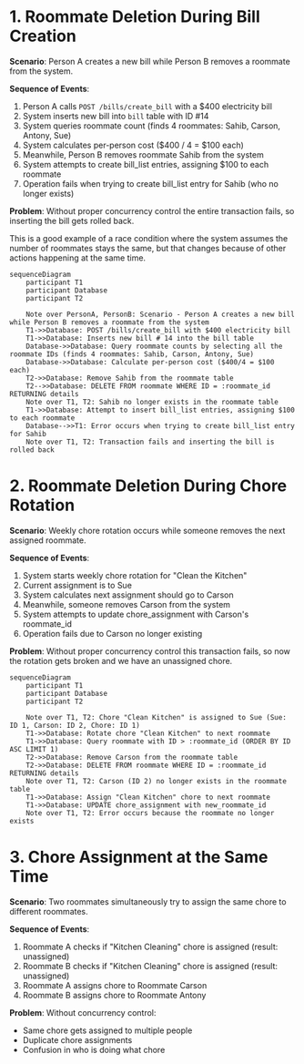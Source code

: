 # 1. Roommate Deletion During Bill Creation

**Scenario**: Person A creates a new bill while Person B removes a roommate from the system.

**Sequence of Events**:
1. Person A calls `POST /bills/create_bill` with a $400 electricity bill
2. System inserts new bill into `bill` table with ID #14
3. System queries roommate count (finds 4 roommates: Sahib, Carson, Antony, Sue)
4. System calculates per-person cost ($400 / 4 = $100 each)
5. Meanwhile, Person B removes roommate Sahib from the system
6. System attempts to create bill_list entries, assigning $100 to each roommate
7. Operation fails when trying to create bill_list entry for Sahib (who no longer exists)

**Problem**: Without proper concurrency control the entire transaction fails, so inserting the bill gets rolled back.

This is a good example of a race condition where the system assumes the number of roommates stays the same, but that changes because of other actions happening at the same time.

``` mermaid
sequenceDiagram
    participant T1
    participant Database
    participant T2

    Note over PersonA, PersonB: Scenario - Person A creates a new bill while Person B removes a roommate from the system
    T1->>Database: POST /bills/create_bill with $400 electricity bill
    T1->>Database: Inserts new bill # 14 into the bill table
    Database->>Database: Query roommate counts by selecting all the roommate IDs (finds 4 roommates: Sahib, Carson, Antony, Sue)
    Database->>Database: Calculate per-person cost ($400/4 = $100 each)
    T2->>Database: Remove Sahib from the roommate table
    T2-->>Database: DELETE FROM roommate WHERE ID = :roommate_id RETURNING details
    Note over T1, T2: Sahib no longer exists in the roommate table
    T1->>Database: Attempt to insert bill_list entries, assigning $100 to each roommate
    Database-->>T1: Error occurs when trying to create bill_list entry for Sahib
    Note over T1, T2: Transaction fails and inserting the bill is rolled back
```

# 2. Roommate Deletion During Chore Rotation

**Scenario**: Weekly chore rotation occurs while someone removes the next assigned roommate.

**Sequence of Events**:
1. System starts weekly chore rotation for "Clean the Kitchen"
2. Current assignment is to Sue 
3. System calculates next assignment should go to Carson 
4. Meanwhile, someone removes Carson from the system
5. System attempts to update chore_assignment with Carson's roommate_id
6. Operation fails due to Carson no longer existing

**Problem**: Without proper concurrency control this transaction fails, so now the rotation gets broken and we have an unassigned chore.

``` mermaid
sequenceDiagram
    participant T1
    participant Database
    participant T2

    Note over T1, T2: Chore "Clean Kitchen" is assigned to Sue (Sue: ID 1, Carson: ID 2, Chore: ID 1)
    T1->>Database: Rotate chore "Clean Kitchen" to next roommate
    T1->>Database: Query roommate with ID > :roommate_id (ORDER BY ID ASC LIMIT 1)
    T2->>Database: Remove Carson from the roommate table
    T2->>Database: DELETE FROM roommate WHERE ID = :roommate_id RETURNING details
    Note over T1, T2: Carson (ID 2) no longer exists in the roommate table
    T1->>Database: Assign "Clean Kitchen" chore to next roommate
    T1->>Database: UPDATE chore_assignment with new_roommate_id
    Note over T1, T2: Error occurs because the roommate no longer exists
```

# 3. Chore Assignment at the Same Time

**Scenario**: Two roommates simultaneously try to assign the same chore to different roommates.

**Sequence of Events**:
1. Roommate A checks if "Kitchen Cleaning" chore is assigned (result: unassigned)
2. Roommate B checks if "Kitchen Cleaning" chore is assigned (result: unassigned)
3. Roommate A assigns chore to Roommate Carson
4. Roommate B assigns chore to Roommate Antony

**Problem**: Without concurrency control:
- Same chore gets assigned to multiple people
- Duplicate chore assignments
- Confusion in who is doing what chore
